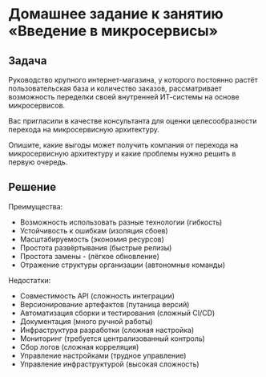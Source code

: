 # Домашнее задание к занятию «Введение в микросервисы»

## Задача

Руководство крупного интернет-магазина, у которого постоянно растёт пользовательская база и количество заказов, рассматривает возможность переделки своей внутренней   ИТ-системы на основе микросервисов. 

Вас пригласили в качестве консультанта для оценки целесообразности перехода на микросервисную архитектуру. 

Опишите, какие выгоды может получить компания от перехода на микросервисную архитектуру и какие проблемы нужно решить в первую очередь.

## Решение

Преимущества:
- Возможность использовать разные технологии (гибкость)
- Устойчивость к ошибкам (изоляция сбоев)
- Масштабируемость (экономия ресурсов)
- Простота развёртывания (быстрые релизы)
- Простота замены - (лёгкое обновление)
- Отражение структуры организации (автономные команды)

Недостатки:
- Совместимость API (сложность интеграции)
- Версионирование артефактов (путаница версий)
- Автоматизация сборки и тестирования (сложный CI/CD)
- Документация (много ручной работы)
- Инфраструктура разработки (сложная настройка)
- Мониторинг (требуется централизованный контроль)
- Сбор логов (сложная корреляция)
- Управление настройками (трудное управление)
- Управление инфраструктурой (высокая сложность)

